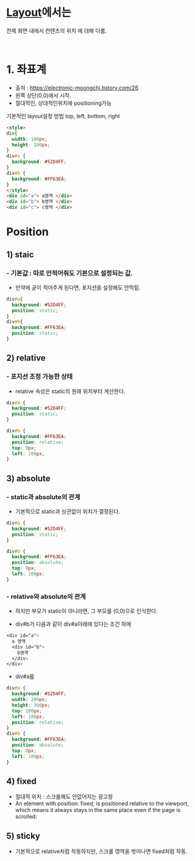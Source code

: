 
# [Layout](https://developer.mozilla.org/ko/docs/Learn/CSS/CSS_layout/Introduction)에서는 
전체 화면 내에서 컨텐츠의 위치 에 대해 다룸.

</br>

# 1. 좌표계
- 출처 : https://electronic-moongchi.tistory.com/26
- 왼쪽 상단(0,0)에서 시작.
- 절대적인, 상대적인위치에 positioning가능

기본적인 layout설정 방법
top, left, bottom, right

```html
<style>
div{
  width: 100px;
  height: 100px;
}
div#a {
  background: #52D4FF;
}
div#b {
  background: #FF63EA;
}
</style>
<div id="a"> a영역 </div>
<div id="b"> b영역 </div>
<div id="c"> c영역 </div>
```


# Position
## 1) staic 
### - 기본값 : 따로 안적어줘도 기본으로 설정되는 값.
- 만약에 굳이 적어주게 된다면, 포지션을 설정해도 안먹힘.
```css
div#a{
  background: #52D4FF;
  position: static;    
}
div#b{
  background: #FF63EA;
  position: static;
}
```

## 2) relative 
### - 포지션 조정 가능한 상태
- relative 속성은 static의 원래 위치부터 계산한다.
```css
div#a {
  background: #52D4FF;
  position: static;
}

div#b {
  background: #FF63EA;
  position: relative;
  top: 0px;
  left: 100px;
}
```


## 3) absolute 
### - static과 absolute의 관계 
- 기본적으로 static과 상관없이 위치가 결정된다.

```css
div#a {
  background: #52D4FF;
  position: static;
}

div#b {
  background: #FF63EA;
  position: absolute;
  top: 0px;
  left: 100px;
}
```
### - relative와 absolute의 관계 
- 하지만 부모가 static이 아니라면, 그 부모를 (0,0)으로 인식한다.

- div#b가 다음과 같이 div#a아래에 있다는 조건 하에

```css
<div id="a">
  a 영역	
  <div id="b">
    b영역
  </div>
</div>
```
- div#a를

```css
div#a {
  background: #52D4FF;
  width: 300px;
  height: 300px;
  top: 100px;
  left: 100px;
  position: relative;
}
div#b {
  background: #FF63EA;
  position: absolute;
  top: 0px;
  left: 100px;
}
```

## 4) fixed 
- 절대적 위치 : 스크롤해도 안없어지는 광고창
- An element with position: fixed; is positioned relative to the viewport, which means it always stays in the same place even if the page is scrolled:


## 5) sticky
- 기본적으로 relative처럼 작동하지만, 스크롤 영역을 벗어나면 fixed처럼 작동.
